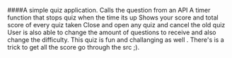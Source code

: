 ####A simple quiz application.
Calls the question from an API
A timer function that stops quiz when the time its up
Shows your score and total score of every quiz taken
Close and open any quiz and cancel the old quiz
User is also able to change the amount of questions to receive and also 
change the difficulty.
This quiz  is fun and challanging as well . There's is a trick to get all the score go through the src ;).